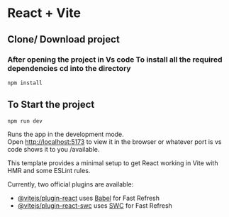 # React + Vite
## Clone/ Download project
### After opening the project in Vs code To install all the required dependencies cd into the directory

```
npm install
```

## To Start the project

```
npm run dev
```


Runs the app in the development mode.<br>
Open [http://localhost:5173](http://localhost:5173) to view it in the browser or whatever port is vs code shows it to you /available.


This template provides a minimal setup to get React working in Vite with HMR and some ESLint rules.

Currently, two official plugins are available:

- [@vitejs/plugin-react](https://github.com/vitejs/vite-plugin-react/blob/main/packages/plugin-react/README.md) uses [Babel](https://babeljs.io/) for Fast Refresh
- [@vitejs/plugin-react-swc](https://github.com/vitejs/vite-plugin-react-swc) uses [SWC](https://swc.rs/) for Fast Refresh
